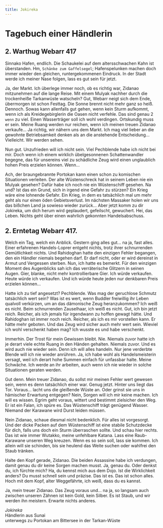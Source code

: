 ```yaml
---
title: Jokireka
---
```


# Tagebuch einer Händlerin

## 2. Warthug Webarr 417

Sinnako Hafen, endlich. Die Schaukelei auf dem altersschwachen Kahn ist überstanden. Hm, `Schänke zum Gaffelsegel`; Hafenspelunken machen doch immer wieder den gleichen, runtergekommenen Eindruck. In der Stadt werde ich meiner Nase folgen, lass es gut sein für jetzt.

Ja, der Markt. Ich überlege immer noch, ob es richtig war, Zidanao mitzunehmen auf die lange Reise. Mit einem Mulyak nachher durch die trockenheiße Tarkanwüste watscheln? Gut, Webarr neigt sich dem Ende, übermorgen ist schon Festtag. Die Sonne brennt nicht mehr ganz so heiß. Dennoch. Sowas kann allenfalls gut gehen, wenn kein Sturm aufkommt, wenn ich als Kreidegebirglerin die Oasen nicht verfehle. Das sind genau 2 `wenn` zu viel. Einen Wasserträger soll ich wohl verdingen. Ortskundig muss er sein. Meine Ruang werden nur reichen, wenn ich meinen treuen Zidanao verkaufe... Ja richtig, wir nähern uns dem Markt. Ich mag viel lieber an die gewohnte Betriebsamkeit denken als an die anstehende Entscheidung... Vielleicht. Wir werden sehen.

Nun gut. Unzufrieden will ich nicht sein. Viel Pechblende habe ich nicht bei mir. Doch wenn ich einem wirklich übelgesonnenen Schattenwandler begegne, das für unsereins viel zu schädliche Zeug wird einen unglaublich hohen Preis erzielen können. Wenn...

Ach, der braungebrannte Portokan kann einen schon zu komischen Situationen verleiten. Der alte Wüstenschreck hat in seinem Leben nie ein Mulyak gesehen? Dafür habe ich noch nie ein Wüstenschiff gesehen. Na und? Ist das ein Grund, sich in irgend eine Gefahr zu stürzen? Ein Krieg wäre eine lohnende Gefahr. Ein Krieg, in dem es tatsächlich mal um mehr geht als nur einen öden Gebietsverlust. Im nächsten Massaker holen wir uns das bißchen Land ja sowieso wieder zurück... Aber jetzt komm zu dir Jokireka, um dich herum wird geplaudert, gefeilscht, gewuchert. Hei, das Leben. Nichts geht über einen wahrlich gekonnten Handelsabschuss.

## 2. Erntetag Webarr 417.

Welch ein Tag, welch ein Anblick. Gestern ging alles gut... na ja, fast alles. Einer erfahrenen Handels-Loprer entgeht nichts, trotz ihrer schnurrenden Gemütlichkeit nichts. Und Rahidoghan hatte den einzigen Fehler begangen, den ein Händler niemals begehen darf. Er darf nicht, oder er wird dereinst in Armut und Vergessen sterben. Nun, ich hatte es bemerkt. Für den winzigen Moment des Augenblicks sah ich das verräterische Glitzern in seinen Augen. Gier, blanke, nicht mehr kontrollierbare Gier. Ich würde verkaufen. Heute würde ich verkaufen. Und ich würde heute jeden nur denkbaren Preis erzielen können...

Hatte ich zu tief angesetzt? Pechblende. Was mag der geruchlose Schmutz tatsächlich wert sein? Was ist es wert, wenn Buddler freiwillig ihr Leben qualvoll verkürzen, um an das dämonische Zeug heranzukommen? Ich weiß es nicht. Beim schnurrenden Zauselhaar, ich weiß es nicht. Gut, ich bin jetzt reich. Reicher, als ich jemals für irgendwann zu hoffen gewagt hätte. Und Rahidoghan ist immer noch reich. Reicher, als ich es mir vorstellen kann. Er hätte mehr geboten. Und das Zeug wird sicher auch mehr wert sein. Wieviel ich wohl verschenkt haben mag? Ich wusste es und habe verschenkt.

Immerhin. Der Trost für mein Gewissen bleibt. Nie. Niemals zuvor hatte ich je derart viele echte Ruang in den Händen gehalten. Niemals zuvor. Und es wird auch nie wieder sein. Denn ich will alles handeln. Nur jene verderbte Blende will ich nie wieder anrühren. Ja, ich habe wohl als Handelsmeisterin versagt, weil ich derart hohe Summen einfach für unfassbar halte. Meine Schwäche. Ich werde an ihr arbeiten, auch wenn ich nie wieder in solche Situationen geraten werden.

Gut denn. Mein treuer Zidanao, du sollst mir meinen Fehler wert gewesen sein, wenn es denn tatsächlich einer war. Genug jetzt. Hinter uns liegt das Tor. Voraus... lacht uns die gleißende Wüste an. Oder grinst sie uns in hämischer Erwartung entgegen? Nein, Sorgen will ich mir keine machen. Ich will es wissen. Egrim geht voraus, wittert und bestimmt zielsicher den Weg. Er ist ein Falan, ich spüre es. Das Wüstenschiff trägt genügend Wasser. Niemand der Karawane wird Durst leiden müssen.

Nein Zidanao, schaue diesmal nicht bedenklich. Für alles ist vorgesorgt. Und der dicke Packen auf dem Wüstenschiff ist eine stabile Schutzdecke für dich, falls uns doch ein Sturm überraschen sollte. Und schau hier rechts. Das ist wie immer Wutakko, meine unfehlbare Katana. Lass eine Raub-Karawane unseren Weg kreuzen. Wenn es so sein soll, lass sie kommen. Ich allein will sie schinden, bis sie heulend das Weite suchen oder wahlfrei den Staub tränken.

Halte den Kopf gerade, Zidanao. Die beiden Assassine habe ich verdungen, damit genau du dir keine Sorgen machen musst. Ja, genau du. Oder denkst du, ich fürchte mich? Ha, du kennst mich aus dem Dojo. Ist die Wirklichkeit anders? Du musst schnell sein und präzise. Das ist es. Das ist schon alles. Hoch mit dem Kopf, alter Weggefährte, ich weiß, dass du es kannst.

Ja, mein treuer Zidanao. Das Zeug voraus und... na ja, so langsam auch zwischen unseren Zähnen ist kein Gold, kein Silber. Es ist Staub, und wir werden ihn meistern. Erwarte nichts anderes.

_Jokireka_<br />
Händlerin aus Sunai<br />
unterwegs zu Portokan am Bittersee in der Tarkan-Wüste